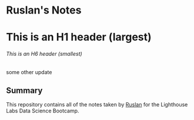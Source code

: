 # Ruslan's Notes
# This is an H1 header (largest)
###### This is an H6 header (smallest)

some other update

## Summary 

This repository contains all of the notes taken by [Ruslan](https://github.com/Ruslion) for the Lighthouse Labs Data Science Bootcamp.